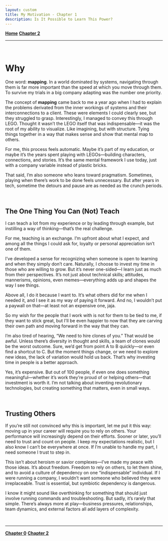 ```yaml
---
layout: custom
title: My Motivation - Chapter 1
description: Is It Possible to Learn This Power?
---
```


<div class="nav-buttons">
  <a href="/pages/lsp" class="custom-button right"><strong>Home</strong></a>
  <a href="/pages/lsp-chapter-2" class="custom-button left"><strong>Chapter 2</strong></a>
</div>

---

<br>

# Why

One word: **mapping**. In a world dominated by systems, navigating through them is far more important than the speed at which you move through them. To survive my trials in a big company adapting was the number one priority.

The concept of **mapping** came back to me a year ago when I had to explain the problems derivated from the inner workings of systems and their interconnections to a client. These were elements I could clearly see, but they struggled to grasp. Interestingly, I managed to convey this through LEGO. Thought it wasn’t the LEGO itself that was indispensable—it was the root of my ability to visualize. Like imagining, but with structure. Tying things together in a way that makes sense and show that mental map to others.


For me, this process feels automatic. Maybe it’s part of my education, or maybe it’s the years spent playing with LEGOs—building characters, connections, and stories. It’s the same mental framework I use today, just with a company variable instead of plastic bricks.

That said, I’m also someone who leans toward pragmatism. Sometimes, playing when there’s work to be done feels unnecessary. But after years in tech, sometime the detours and pause are as needed as the crunch periods.

<br>

## The One Thing You Can (Not) Teach 

I can teach a lot from my experience or by leading through example, but instilling a way of thinking—that’s the real challenge.

For me, teaching is an exchange. I’m upfront about what I expect, and among all the things I could ask for, loyalty or personal appreciation isn’t one of them.

I’ve developed a sense for recognizing when someone is open to learning and when they simply don’t care. Naturally, I choose to invest my time in those who are willing to grow. But it’s never one-sided—I learn just as much from their perspectives. It’s not just about technical skills; attitudes, mannerisms, opinions, even memes—everything adds up and shapes the way I see things.

Above all, I do it because I want to. It’s what others did for me when I needed it, and I see it as my way of paying it forward. And no, I wouldn’t put a paywall on that—at least not an expensive one, jaja.

So my wish for the people that I work with is not for them to be tied to me, if they want to stick great, but I'll be even happier to now that they are carving their own path and moving forward in the way that they can. 


I’m also tired of hearing, “We need to hire clones of you.” That would be awful. Unless there’s diversity in thought and skills, a team of clones would be the worst outcome. Sure, we’d get from point A to B quickly—or even find a shortcut to C. But the moment things change, or we need to explore new ideas, the lack of variation would hold us back. That’s why investing time in people is a better approach.

Yes, it’s expensive. But out of 100 people, if even one does something meaningful—whether it’s work they’re proud of or helping others—that investment is worth it. I’m not talking about inventing revolutionary technologies, but creating something that matters, even in small ways.

<br>

## Trusting Others

If you’re still not convinced why this is important, let me put it this way: moving up in your career will require you to rely on others. Your performance will increasingly depend on their efforts. Sooner or later, you’ll need to trust and count on people. I keep my expectations realistic, but I also know I can’t be everywhere at once. If I’m unable to handle my part, I need someone I trust to step in.

This isn’t about heroism or savior complexes—I’ve made my peace with those ideas. It’s about freedom. Freedom to rely on others, to let them shine, and to avoid a culture of dependency on one “indispensable” individual. If I were running a company, I wouldn’t want someone who believed they were irreplaceable. Trust is essential, but symbiotic dependency is dangerous.

I know it might sound like overthinking for something that should just involve running commands and troubleshooting. But sadly, it’s rarely that simple. There’s always more at play—business pressures, relationships, team dynamics, and external factors all add layers of complexity.





<br>

---

<div class="nav-buttons">
  <a href="/pages/confluence-chapter-0" class="custom-button right"><strong>Chapter 0</strong></a>
  <a href="/pages/confluence-chapter-2" class="custom-button left"><strong>Chapter 2</strong></a>
</div>
